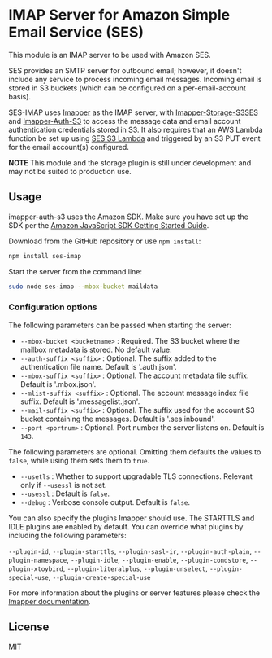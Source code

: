 # IMAP Server for Amazon Simple Email Service (SES)
This module is an IMAP server to be used with Amazon SES.

SES provides an SMTP server for outbound email; however, it doesn't include any service to process incoming email messages. Incoming email is stored in S3 buckets (which can be configured on a per-email-account basis).

SES-IMAP uses [Imapper](https://www.npmjs.com/package/imapper) as the IMAP server, with [Imapper-Storage-S3SES](https://www.npmjs.com/package/imapper-storage-s3ses) and [Imapper-Auth-S3](https://www.npmjs.com/package/imapper-auth-s3) to access the message data and email account authentication credentials stored in S3. It also requires that an AWS Lambda function be set up using [SES S3 Lambda](https://github.com/seelang2/ses-s3lambda) and triggered by an S3 PUT event for the email account(s) configured.

**NOTE** This module and the storage plugin is still under development and may not be suited to production use.

## Usage

imapper-auth-s3 uses the Amazon SDK. Make sure you have set up the SDK per the [Amazon JavaScript SDK Getting Started Guide](http://docs.aws.amazon.com/AWSJavaScriptSDK/guide/node-configuring.html).

Download from the GitHub repository or use `npm install`:

```sh
npm install ses-imap
```

Start the server from the command line:

```sh
sudo node ses-imap --mbox-bucket maildata
```

### Configuration options
The following parameters can be passed when starting the server:

* `--mbox-bucket <bucketname>` : Required. The S3 bucket where the mailbox metadata is stored. No default value.
* `--auth-suffix <suffix>` : Optional. The suffix added to the authentication file name. Default is '.auth.json'.
* `--mbox-suffix <suffix>` : Optional. The account metadata file suffix. Default is '.mbox.json'.
* `--mlist-suffix <suffix>` : Optional. The account message index file suffix. Default is  '.messagelist.json'.
* `--mail-suffix <suffix>` : Optional. The suffix used for the account S3 bucket containing the messages. Default is '.ses.inbound'.
* `--port <portnum>` : Optional. Port number the server listens on. Default is `143`.

The following parameters are optional. Omitting them defaults the values to `false`, while using them sets them to `true`.

* `--usetls` : Whether to support upgradable TLS connections. Relevant only if `--usessl` is not set.
* `--usessl` : Default is `false`.
* `--debug` : Verbose console output. Default is `false`.

You can also specify the plugins Imapper should use. The STARTTLS and IDLE plugins are enabled by default. You can override what plugins by including the following parameters:

`--plugin-id`, `--plugin-starttls`, `--plugin-sasl-ir`, `--plugin-auth-plain`, `--plugin-namespace`, `--plugin-idle`, `--plugin-enable`, `--plugin-condstore`, `--plugin-xtoybird`, `--plugin-literalplus`, `--plugin-unselect`, `--plugin-special-use`, `--plugin-create-special-use`

For more information about the plugins or server features please check the [Imapper documentation](https://www.npmjs.com/package/imapper).


## License 
MIT
